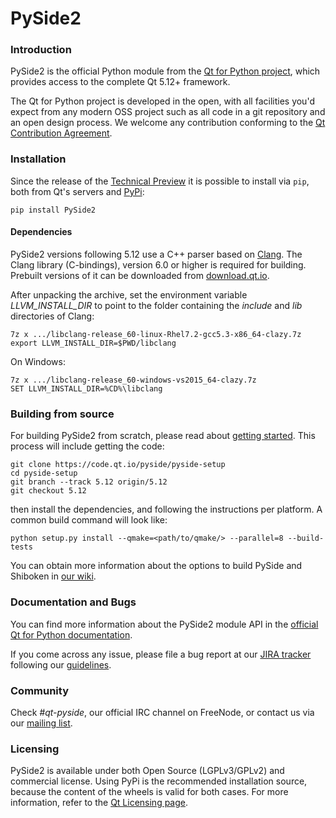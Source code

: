 # PySide2

### Introduction

PySide2 is the official Python module from the
[Qt for Python project](http://wiki.qt.io/Qt_for_Python),
which provides access to the complete Qt 5.12+ framework.

The Qt for Python project is developed in the open, with all facilities you'd expect
from any modern OSS project such as all code in a git repository and an open
design process. We welcome any contribution conforming to the
[Qt Contribution Agreement](https://www.qt.io/contributionagreement/).

### Installation

Since the release of the [Technical Preview](https://blog.qt.io/blog/2018/06/13/qt-python-5-11-released/)
it is possible to install via `pip`, both from Qt's servers
and [PyPi](https://pypi.org/project/PySide2/):

    pip install PySide2

#### Dependencies

PySide2 versions following 5.12 use a C++ parser based on
[Clang](http://clang.org/). The Clang library (C-bindings), version 6.0 or
higher is required for building. Prebuilt versions of it can be downloaded from
[download.qt.io](http://download.qt.io/development_releases/prebuilt/libclang/).

After unpacking the archive, set the environment variable *LLVM_INSTALL_DIR* to
point to the folder containing the *include* and *lib* directories of Clang:

    7z x .../libclang-release_60-linux-Rhel7.2-gcc5.3-x86_64-clazy.7z
    export LLVM_INSTALL_DIR=$PWD/libclang

On Windows:

    7z x .../libclang-release_60-windows-vs2015_64-clazy.7z
    SET LLVM_INSTALL_DIR=%CD%\libclang

### Building from source

For building PySide2 from scratch, please read about
[getting started](https://wiki.qt.io/Qt_for_Python/GettingStarted).
This process will include getting the code:

    git clone https://code.qt.io/pyside/pyside-setup
    cd pyside-setup
    git branch --track 5.12 origin/5.12
    git checkout 5.12

then install the dependencies, and following the instructions per platform.
A common build command will look like:

    python setup.py install --qmake=<path/to/qmake/> --parallel=8 --build-tests

You can obtain more information about the options to build PySide
and Shiboken in [our wiki](https://wiki.qt.io/Qt_for_Python/).

### Documentation and Bugs

You can find more information about the PySide2 module API in the
[official Qt for Python documentation](https://doc.qt.io/qtforpython/).

If you come across any issue, please file a bug report at our
[JIRA tracker](https://bugreports.qt.io/projects/PYSIDE) following
our [guidelines](https://wiki.qt.io/Qt_for_Python/Reporting_Bugs).

### Community

Check *#qt-pyside*, our official IRC channel on FreeNode,
or contact us via our [mailing list](http://lists.qt-project.org/mailman/listinfo/pyside).

### Licensing

PySide2 is available under both Open Source (LGPLv3/GPLv2) and commercial license.
Using PyPi is the recommended installation source, because the content of the wheels is valid for both cases.
For more information, refer to the [Qt Licensing page](https://www.qt.io/licensing/).

